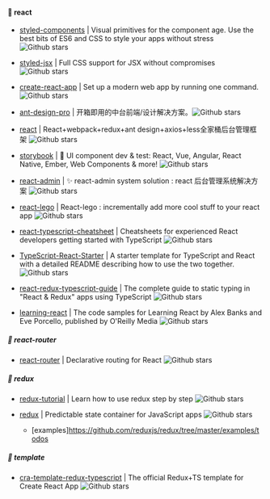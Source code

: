 
#### :book: react

* [styled-components](https://github.com/styled-components/styled-components) | Visual primitives for the component age. Use the best bits of ES6 and CSS to style your apps without stress ![Github stars](https://img.shields.io/github/stars/styled-components/styled-components.svg)

* [styled-jsx](https://github.com/zeit/styled-jsx) | Full CSS support for JSX without compromises ![Github stars](https://img.shields.io/github/stars/zeit/styled-jsx.svg)

* [create-react-app](https://github.com/facebook/create-react-app) | Set up a modern web app by running one command. ![Github stars](https://img.shields.io/github/stars/facebook/create-react-app.svg)

* [ant-design-pro](https://github.com/ant-design/ant-design-pro) | 开箱即用的中台前端/设计解决方案。![Github stars](https://img.shields.io/github/stars/ant-design/ant-design-pro.svg)

* [react](https://github.com/duxianwei520/react) | React+webpack+redux+ant design+axios+less全家桶后台管理框架 ![Github stars](https://img.shields.io/github/stars/duxianwei520/react.svg)

* [storybook](https://github.com/storybookjs/storybook) | 📓 UI component dev & test: React, Vue, Angular, React Native, Ember, Web Components & more! ![Github stars](https://img.shields.io/github/stars/storybookjs/storybook.svg)

* [react-admin](https://github.com/react-better/react-admin) | ✨ react-admin system solution : react 后台管理系统解决方案 ![Github stars](https://img.shields.io/github/stars/react-better/react-admin.svg)

* [react-lego](https://github.com/peter-mouland/react-lego) | React-lego : incrementally add more cool stuff to your react app ![Github stars](https://img.shields.io/github/stars/peter-mouland/react-lego.svg)

* [react-typescript-cheatsheet](https://github.com/typescript-cheatsheets/react-typescript-cheatsheet) | Cheatsheets for experienced React developers getting started with TypeScript ![Github stars](https://img.shields.io/github/stars/typescript-cheatsheets/react-typescript-cheatsheet.svg)

* [TypeScript-React-Starter](https://github.com/microsoft/TypeScript-React-Starter) | A starter template for TypeScript and React with a detailed README describing how to use the two together. ![Github stars](https://img.shields.io/github/stars/microsoft/TypeScript-React-Starter.svg)

* [react-redux-typescript-guide](https://github.com/piotrwitek/react-redux-typescript-guide) | The complete guide to static typing in "React & Redux" apps using TypeScript ![Github stars](https://img.shields.io/github/stars/piotrwitek/react-redux-typescript-guide.svg)

* [learning-react](https://github.com/MoonHighway/learning-react) | The code samples for Learning React by Alex Banks and Eve Porcello, published by O'Reilly Media ![Github stars](https://img.shields.io/github/stars/MoonHighway/learning-react.svg)



##### :dango: react-router

* [react-router](https://github.com/ReactTraining/react-router) | Declarative routing for React ![Github stars](https://img.shields.io/github/stars/ReactTraining/react-router.svg)

##### :dango: redux

* [redux-tutorial](https://github.com/happypoulp/redux-tutorial) | Learn how to use redux step by step ![Github stars](https://img.shields.io/github/stars/happypoulp/redux-tutorial.svg)

* [redux](https://github.com/reduxjs/redux) | Predictable state container for JavaScript apps ![Github stars](https://img.shields.io/github/stars/reduxjs/redux.svg)
  * [examples]https://github.com/reduxjs/redux/tree/master/examples/todos

##### :dango: template

* [cra-template-redux-typescript](https://github.com/reduxjs/cra-template-redux-typescript) | The official Redux+TS template for Create React App ![Github stars](https://img.shields.io/github/stars/reduxjs/cra-template-redux-typescript)
